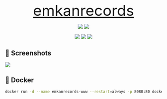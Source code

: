 #

<p align=center>
    <font size=10>
        <a href="https://emkanrecords.com/">
            emkanrecords
        </a>
    </font>
</p>

<p align=center>
    <img src="https://img.shields.io/github/v/release/bamdadsabbagh/emkanrecords-www">
    <img src="https://api.codeclimate.com/v1/badges/d03ca633f0cac75c7520/maintainability">
</p>

<p align=center>
    <img src="https://img.shields.io/david/bamdadsabbagh/emkanrecords-www">
    <img src="https://img.shields.io/david/dev/bamdadsabbagh/emkanrecords-www">
    <img src="https://img.shields.io/snyk/vulnerabilities/github/bamdadsabbagh/emkanrecords-www">
</p>

## 📸 Screenshots

<img src="https://i.imgur.com/ty6puSW.gif"/>

## 🐳 Docker

```bash
docker run -d --name emkanrecords-www --restart=always -p 8080:80 docker.pkg.github.com/bamdadsabbagh/emkanrecords-www/emkanrecords-www:latest
```
